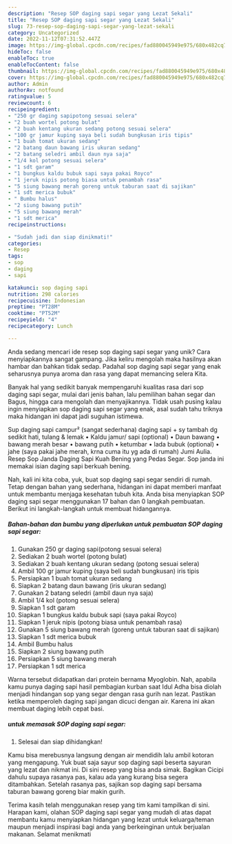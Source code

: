 ```yaml
---
description: "Resep SOP daging sapi segar yang Lezat Sekali"
title: "Resep SOP daging sapi segar yang Lezat Sekali"
slug: 73-resep-sop-daging-sapi-segar-yang-lezat-sekali
category: Uncategorized
date: 2022-11-12T07:31:52.447Z
image: https://img-global.cpcdn.com/recipes/fad880045949e975/680x482cq70/sop-daging-sapi-segar-foto-resep-utama.jpg
hideToc: false
enableToc: true
enableTocContent: false
thumbnail: https://img-global.cpcdn.com/recipes/fad880045949e975/680x482cq70/sop-daging-sapi-segar-foto-resep-utama.jpg
cover: https://img-global.cpcdn.com/recipes/fad880045949e975/680x482cq70/sop-daging-sapi-segar-foto-resep-utama.jpg
author: Admin
authorAv: notfound
ratingvalue: 5
reviewcount: 6
recipeingredient:
- "250 gr daging sapipotong sesuai selera"
- "2 buah wortel potong bulat"
- "2 buah kentang ukuran sedang potong sesuai selera"
- "100 gr jamur kuping saya beli sudah bungkusan iris tipis"
- "1 buah tomat ukuran sedang"
- "2 batang daun bawang iris ukuran sedang"
- "2 batang seledri ambil daun nya saja"
- "1/4 kol potong sesuai selera"
- "1 sdt garam"
- "1 bungkus kaldu bubuk sapi saya pakai Royco"
- "1 jeruk nipis potong biasa untuk penambah rasa"
- "5 siung bawang merah goreng untuk taburan saat di sajikan"
- "1 sdt merica bubuk"
- " Bumbu halus"
- "2 siung bawang putih"
- "5 siung bawang merah"
- "1 sdt merica"
recipeinstructions:

- "Sudah jadi dan siap dinikmati!"
categories:
- Resep
tags:
- sop
- daging
- sapi

katakunci: sop daging sapi 
nutrition: 298 calories
recipecuisine: Indonesian
preptime: "PT28M"
cooktime: "PT52M"
recipeyield: "4"
recipecategory: Lunch

---
```





Anda sedang mencari ide resep sop daging sapi segar yang unik? Cara menyiapkannya sangat gampang. Jika keliru mengolah maka hasilnya akan hambar dan bahkan tidak sedap. Padahal sop daging sapi segar yang enak seharusnya punya aroma dan rasa yang dapat memancing selera Kita.





Banyak hal yang sedikit banyak mempengaruhi kualitas rasa dari sop daging sapi segar, mulai dari jenis bahan, lalu pemilihan bahan segar dan Bagus, hingga cara mengolah dan menyajikannya. Tidak usah pusing kalau ingin menyiapkan sop daging sapi segar yang enak,      asal sudah tahu triknya maka hidangan ini dapat jadi suguhan istimewa.














Sup daging sapi campur² (sangat sederhana) daging sapi + sy tambah dg sedikit hati, tulang &amp; lemak • Kaldu jamur/ sapi (optional) • Daun bawang • bawang merah besar • bawang putih • ketumbar • lada bubuk (optional) • jahe (saya pakai jahe merah, krna cuma itu yg ada di rumah) Jumi Aulia. Resep Sop Janda Daging Sapi Kuah Bening yang Pedas Segar. Sop janda ini memakai isian daging sapi berkuah bening.






Nah, kali ini kita coba, yuk, buat sop daging sapi segar sendiri di rumah. Tetap dengan bahan yang sederhana, hidangan ini dapat memberi manfaat untuk membantu menjaga kesehatan tubuh kita. Anda bisa menyiapkan SOP daging sapi segar menggunakan 17 bahan dan 0 langkah pembuatan. Berikut ini langkah-langkah untuk membuat hidangannya.

<!--inarticleads1-->

##### Bahan-bahan dan bumbu yang diperlukan untuk pembuatan SOP daging sapi segar:

1. Gunakan 250 gr daging sapi(potong sesuai selera)
1. Sediakan 2 buah wortel (potong bulat)
1. Sediakan 2 buah kentang ukuran sedang (potong sesuai selera)
1. Ambil 100 gr jamur kuping (saya beli sudah bungkusan) iris tipis
1. Persiapkan 1 buah tomat ukuran sedang
1. Siapkan 2 batang daun bawang (iris ukuran sedang)
1. Gunakan 2 batang seledri (ambil daun nya saja)
1. Ambil 1/4 kol (potong sesuai selera)
1. Siapkan 1 sdt garam
1. Siapkan 1 bungkus kaldu bubuk sapi (saya pakai Royco)
1. Siapkan 1 jeruk nipis (potong biasa untuk penambah rasa)
1. Gunakan 5 siung bawang merah (goreng untuk taburan saat di sajikan)
1. Siapkan 1 sdt merica bubuk
1. Ambil  Bumbu halus
1. Siapkan 2 siung bawang putih
1. Persiapkan 5 siung bawang merah
1. Persiapkan 1 sdt merica


Warna tersebut didapatkan dari protein bernama Myoglobin. Nah, apabila kamu punya daging sapi hasil pembagian kurban saat Idul Adha bisa diolah menjadi hindangan sop yang segar dengan rasa gurih nan lezat. Pastikan ketika memperoleh daging sapi jangan dicuci dengan air. Karena ini akan membuat daging lebih cepat basi. 

<!--inarticleads2-->

#####  untuk memasak SOP daging sapi segar:


1. Selesai dan siap dihidangkan!

Kamu bisa merebusnya langsung dengan air mendidih lalu ambil kotoran yang mengapung. Yuk buat saja sayur sop daging sapi beserta sayuran yang lezat dan nikmat ini. Di sini resep yang bisa anda simak. Bagikan Cicipi dahulu supaya rasanya pas, kalau ada yang kurang bisa segera ditambahkan. Setelah rasanya pas, sajikan sop daging sapi bersama taburan bawang goreng biar makin gurih. 

Terima kasih telah menggunakan resep yang tim kami tampilkan di sini. Harapan kami, olahan SOP daging sapi segar yang mudah di atas dapat membantu kamu menyiapkan hidangan yang lezat untuk keluarga/teman maupun menjadi inspirasi bagi anda yang berkeinginan untuk berjualan makanan. Selamat menikmati
